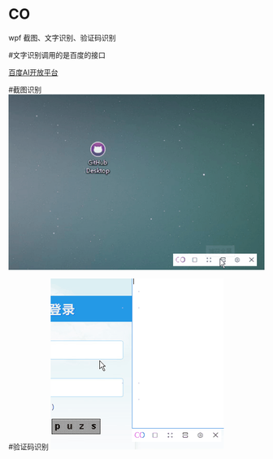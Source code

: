 # CO
wpf 截图、文字识别、验证码识别

#文字识别调用的是百度的接口

[百度AI开放平台](http://ai.baidu.com/docs#/OCR-API/top)

#截图识别
![Image text](https://github.com/Lv000001/CO/blob/master/test.gif)

#验证码识别
![Image text](https://github.com/Lv000001/CO/blob/master/test1.gif)
